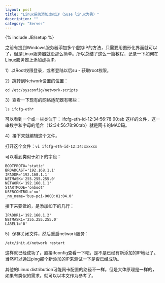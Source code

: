 ```yaml
---
layout: post
title: "Linux系统添加虚拟IP（Suse linux为例）"
description: ""
category: "Server"
---
```

{% include JB/setup %}


之前有提到Windows服务器添加多个虚拟IP的方法，只需要用图形化界面就可以了，但是Linux服务器就没那么简单。所以总结了这么一篇教程，记录一下如何在Linux服务器上添加虚拟IP。

<!-- more -->

1）以Root权限登录，或者登陆以后su - 获取root权限。

2）跳转到Network设置的位置：

	cd /etc/sysconfig/network-scripts

3）查看一下现有的网络适配器有哪些：

	ls ifcfg-eth*

可以看到一个或一些类似于： ifcfg-eth-id-12:34:56:78:90:ab 这样的文件，这一串数字和字母的组合（12:34:56:78:90:ab）就是网卡的MAC码。

4）接下来就编辑这个文件。

打开这个文件：`vi ifcfg-eth-id-12:34:xxxxxx`

可以看到类似于如下的字段：

	BOOTPROTO='static'  
	BROADCAST='192.168.1.1'  
	IPADDR='192.168.1.1'  
	NETMASK='255.255.255.0'  
	NETWORK='192.168.1.1'  
	STARTMODE='onboot'  
	USERCONTROL='no'  
	_nm_name='bus-pci-0000:01:04.0'


接下来要做的，是添加如下的几行：

	IPADDR1='192.168.1.2'  
	NETMASK1='255.255.255.0'  
	LABEL1='0'


5）保存关闭文件，然后重启network服务：

	/etc/init.d/network restart



这样就已经成功了，直接ifconfig查看一下吧，是不是已经有新添加的IP地址了。当然可以通过ping那个新添加的IP来测试一下是否已经成功。

  


其他的Linux distribution可能网卡配置的路径不一样，但是大体原理是一样的，如果有类似的需求，就可以以本文作为参考了。
